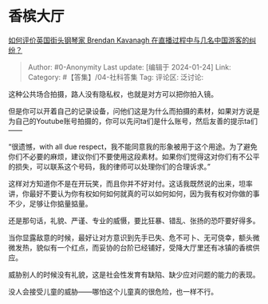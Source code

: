 # 香槟大厅
[如何评价英国街头钢琴家 Brendan Kavanagh 在直播过程中与几名中国游客的纠纷？](https://www.zhihu.com/question/640609855/answer/3372535893)

> Author: #0-Anonymity
> Last update: [编辑于 2024-01-24]
> Link:
> Category: #【答集】/04-社科答集
> Tag: 
> 评论区:
> 泛讨论:

这种公共场合拍摄，路人没有隐私权，也就是对方可以把你拍入镜。

但是你可以开着自己的记录设备，问他们这是为什么而拍摄的素材，如果对方说是为自己的Youtube账号拍摄的，你可以先问ta们是什么账号，然后友善的提示ta们——

“很遗憾，with all due respect，我不能同意我的形象被用于这个用途。为了避免你们不必要的麻烦，建议你们不要使用这段素材。如果你们觉得这对你们有不公平的损失，可以联系这个号码，我的律师可以处理你们的合理诉求。”

这样对方知道你不是在开玩笑，而且你并不好对付。这话我既然说的出来，坦率讲，你最好不要认为你有权如何如何就真的可以如何如何，因为我有权对你做的事不少，足够让你掂量掂量。

还是那句话，礼貌、严谨、专业的威慑，要比狂暴、错乱、张扬的恐吓要好得多。

当你显露敌意的时候，最好让对方意识到先手已失、危不可卜、无可侥幸，额头微微发热，貌似有一个红点，而妥协的台阶已经铺好，受降大厅里还有冰镇的香槟供应。

威胁别人的时候没有礼貌，这是社会性发育有缺陷、缺少应对问题的能力的表现。

没人会接受儿童的威胁——哪怕这个儿童真的很危险，也一样不行。
